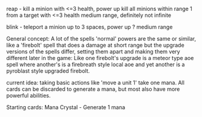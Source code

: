 reap - kill a minion with <=3 health, power up kill all minions within range 1 from a target with <=3 health
    medium range, definitely not infinite
    
blink - teleport a minion up to 3 spaces, power up ?
    medium range
    

    
General concept: A lot of the spells 'normal' powers are the same or similar, like a 'firebolt' spell that does a damage 
    at short range but the upgrade versions of the spells differ, setting them apart and making them very different later
    in the game: Like one firebolt's upgrade is a meteor type aoe spell where another's is a firebreath style local aoe
    and yet another is a pyroblast style upgraded firebolt.


current idea: taking basic actions like 'move a unit 1' take one mana. All cards can be discarded to generate a mana, but
    most also have more powerful abilities.
    
Starting cards:
    Mana Crystal - Generate 1 mana
    

